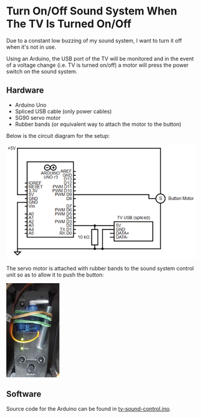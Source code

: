 # Turn On/Off Sound System When The TV Is Turned On/Off
Due to a constant low buzzing of my sound system, I want to turn it off when it's not in use.

Using an Arduino, the USB port of the TV will be monitored and in the event of a voltage change (i.e. TV is turned on/off) a motor will press the power switch on the sound system.

## Hardware
- Arduino Uno
- Spliced USB cable (only power cables)
- SG90 servo motor
- Rubber bands (or equivalent way to attach the motor to the button)

Below is the circuit diagram for the setup:

![Circuit diagram of an Arduino connected to a servo motor (PIN 9) and USB port (PIN 2) of a TV.](images/circuit-diagram.png "Circuit diagram of hardware setup.")

The servo motor is attached with rubber bands to the sound system control unit so as to allow it to push the button:

![Servo motor is attached to sound system with rubber bands.](images/sound-system-button.jpg)

## Software
Source code for the Arduino can be found in [tv-sound-control.ino](tv-sound-control.ino).
